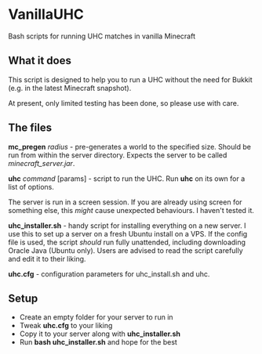 VanillaUHC
==========

Bash scripts for running UHC matches in vanilla Minecraft


What it does
------------

This script is designed to help you to run a UHC without the need for Bukkit (e.g. in the latest Minecraft snapshot).

At present, only limited testing has been done, so please use with care.


The files
---------

**mc_pregen** *radius* - pre-generates a world to the specified size. Should be run from within the server directory. Expects the server
to be called *minecraft_server.jar*.

**uhc** *command* [params] - script to run the UHC. Run **uhc** on its own for a list of options.

The server is run in a screen session. If you are already using screen for something else, this *might* cause unexpected behaviours.
I haven't tested it.

**uhc_installer.sh** - handy script for installing everything on a new server. I use this to set up a server on a fresh Ubuntu install on a VPS. If the config file is used, the script *should* run fully unattended, including downloading Oracle Java (Ubuntu only). Users are advised to read the script carefully and edit it to their liking.

**uhc.cfg** - configuration parameters for uhc_install.sh and uhc.


Setup
-----

* Create an empty folder for your server to run in
* Tweak **uhc.cfg** to your liking
* Copy it to your server along with **uhc_installer.sh**
* Run **bash uhc_installer.sh** and hope for the best
